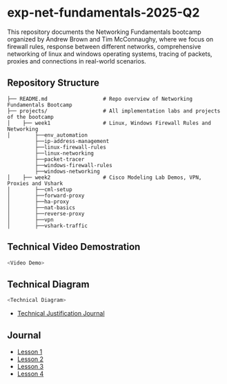# exp-net-fundamentals-2025-Q2

This repository documents the Networking Fundamentals bootcamp organized by Andrew Brown and Tim McConnaughy, where we focus on firewall rules, response between different networks, comprehensive networking of linux and windows operating systems, tracing of packets, proxies and connections in real-world scenarios.

## Repository Structure

```
├── README.md                  # Repo overview of Networking Fundamentals Bootcamp
├── projects/                  # All implementation labs and projects of the bootcamp
│    ├── week1                 # Linux, Windows Firewall Rules and Networking
│        ├──env_automation
         ├──ip-address-management
         ├──linux-firewall-rules
         ├──linux-networking
         ├──packet-tracer
         ├──windows-firewall-rules
         ├──windows-networking 
│    ├── week2                 # Cisco Modeling Lab Demos, VPN, Proxies and Vshark
│        ├──cml-setup
│        ├──forward-proxy
│        ├──ha-proxy
│        ├──nat-basics
│        ├──reverse-proxy
│        ├──vpn
│        ├──vshark-traffic
```

## Technical Video Demostration

```sh
<Video Demo>
```


## Technical Diagram

```sh
<Technical Diagram>
```

- [Technical Justification Journal]()

## Journal
- [Lesson 1]()
- [Lesson 2]()
- [Lesson 3]()
- [Lesson 4]()
